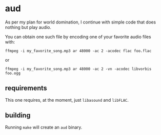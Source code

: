 aud
===

As per my plan for world domination, I continue with simple code that does nothing but play audio.



You can obtain one such file by encoding one of your favorite audio files with:

    ffmpeg -i my_favorite_song.mp3 ar 48000 -ac 2 -acodec flac foo.flac

or

    ffmpeg -i my_favorite_song.mp3 ar 48000 -ac 2 -vn -acodec libvorbis foo.ogg

requirements
------------

This one requires, at the moment, just `libasound` and `libFLAC`.

building
--------

Running `make` will create an `aud` binary.